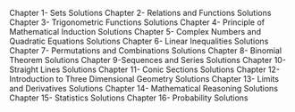 Chapter 1- Sets	Solutions
Chapter 2- Relations and Functions	Solutions
Chapter 3- Trigonometric Functions	Solutions
Chapter 4- Principle of Mathematical Induction	Solutions
Chapter 5- Complex Numbers and Quadratic Equations	Solutions
Chapter 6- Linear Inequalities	Solutions
Chapter 7- Permutations and Combinations	Solutions
Chapter 8- Binomial Theorem	Solutions
Chapter 9-Sequences and Series	Solutions
Chapter 10- Straight Lines	Solutions
Chapter 11- Conic Sections	Solutions
Chapter 12- Introduction to Three Dimensional Geometry	Solutions
Chapter 13- Limits and Derivatives	Solutions
Chapter 14- Mathematical Reasoning	Solutions
Chapter 15- Statistics	Solutions
Chapter 16- Probability	Solutions